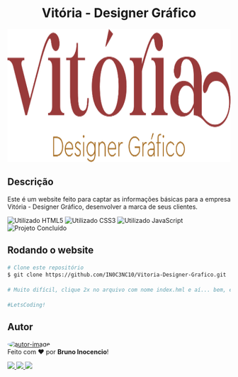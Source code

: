<h1 align="center" id="title">Vitória - Designer Gráfico</h1>
<p align="center">
  <img height="300" alt="Vitória - Designer Gráfico" title="Vitória - Designer Gráfico" src="./public/img/logotipo.png" />
</p>

<!-- Título&Descrição -->
<h2 align="left" id="descricao">Descrição</h2>
<p align="justify">
  Este é um website feito para captar as informações básicas para a empresa Vitória - Designer Gráfico, desenvolver a marca de seus clientes.
</p>


<!-- Shields -->
<p>
	<img src="https://img.shields.io/badge/Made%20with-HTML5-E34F26?style=for-the-badge&logo=HTML5&logoColor=E34F26" title="Utilizado HTML5" alt="Utilizado HTML5"></img>
  <img src="https://img.shields.io/badge/Used-CSS3-1572B6?style=for-the-badge&logo=CSS3&logoColor=1572B6" title="Utilizado CSS3" alt="Utilizado CSS3"></img>
  <img src="https://img.shields.io/badge/Used-JS-F7DF1E?style=for-the-badge&logo=JAVASCRIPT&logoColor=F7DF1E" title="Utilizado JavaScript" alt="Utilizado JavaScript"></img>
  <!--<img src="https://img.shields.io/badge/Status-Working-F08705?style=for-the-badge" title="Status do Projeto: Trabalhando" alt="Projeto em Andamento"></img>-->
  <img src="https://img.shields.io/badge/Status-Done-blue?style=for-the-badge" title="Status do Projeto: Concluído" alt="Projeto Concluído"></img>
</p>


<!-- Screenshots -->
<!-- <h2 align="left" id="screenshots">Screenshots</h2>
<p align="center">
  <img height="200" alt="Tela de Login" title="Tela de Login" src="./public/images/screenshots/screen_1.png" />
</p> -->


<!-- Executando o app -->
<h2 align="left" id="run">Rodando o website</h2>

```bash
# Clone este repositório
$ git clone https://github.com/IN0C3NC10/Vitoria-Designer-Grafico.git

# Muito difícil, clique 2x no arquivo com nome index.hml e aí... bem, é isso! =P

#LetsCoding!
```


<!-- Autor -->
<h2 align="left" id="autor">Autor</h2>
<p>
	<a href="https://github.com/IN0C3NC10">
		<img style="border-radius: 50%;" src="https://avatars.githubusercontent.com/u/73368174?v=4" width="100px;" alt="autor-image" title="IN0C3NC10"/>
	</a>
	<br />
	Feito com ❤️ por <strong>Bruno Inocencio</strong>!
</p>

<p align="left">
  <!-- Outlook -->
  <a href="mailto:bruno.inocencio@fatec.sp.gov.br" alt="Outlook" target="_blank">
    <img height="35" src="https://img.shields.io/badge/Outlook-00001a?style=for-the-badge&logo=microsoft-outlook&logoColor=0078D4" />
  </a>
  <!-- Linkedin -->
  <a href="https://cutt.ly/nQlVjQV" alt="Linkedin" target="_blank">
    <img height="35" src="https://img.shields.io/badge/-LinkedIn-00001a?style=for-the-badge&logo=linkedin&logoColor=%230077B5" />
  </a>
  <!-- GitHub -->
  <a href="https://github.com/IN0C3NC10" alt="GitHub" target="_blank">
    <img height="35" src="https://img.shields.io/badge/GitHub-100000?style=for-the-badge&logo=github&logoColor=white" />
  </a>
</p>